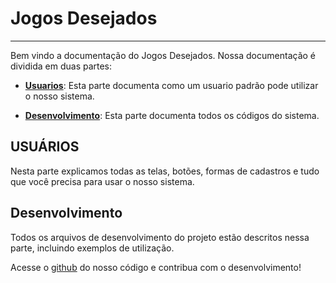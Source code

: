 # Jogos Desejados
---

Bem vindo a documentação do Jogos Desejados. Nossa documentação é dividida em duas partes:

* **[Usuarios](usuarios/)**: Esta parte documenta como um usuario padrão pode utilizar o nosso sistema.

* **[Desenvolvimento](desenvolvimento/)**: Esta parte documenta todos os códigos do sistema.

## USUÁRIOS

Nesta parte explicamos todas as telas, botões, formas de cadastros e tudo que você precisa para usar o nosso sistema.

## Desenvolvimento

Todos os arquivos de desenvolvimento do projeto estão descritos nessa parte, incluindo exemplos de utilização.

Acesse o [github](https://github.com/lariodiniz/preco_steam) do nosso código e contribua com o desenvolvimento!

